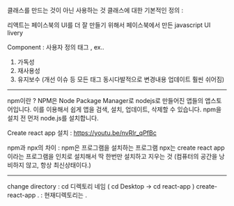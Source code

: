클래스를 만드는 것이 아닌 사용하는 것
클래스에 대한 기본적인 정의 : 

리액트는 페이스북의 UI를 더 잘 만들기 위해서 페이스북에서 만든 javascript UI livery


Component : 사용자 정의 태그 <Top></Top> , <sicebar></Sidebar> ex..

1. 가독성
2. 재사용성
3. 유지보수 (개선 이슈 등 모든 태그 동시다발적으로 변경내용 업데이트 훨씬 쉬어짐)



---


npm이란 ? NPM은 Node Package Manager로 nodejs로 만들어진 앱들의 앱스토어입니다. 이를 이용해서 쉽게 앱을 검색, 설치, 업데이트, 삭제할 수 있습니다. npm을 설치 전 먼저 node.js를 설치합니다.


Create react app 설치 : https://youtu.be/nvRlr_qPfBc

npm과 npx의 차이 : npm은 프로그램을 설치하는 프로그램 npx는 create react app이라는 프로그램을 인치로 설치해서 딱 한번만 설치하고 지우는 것 (컴퓨터의 공간을 낭비하지 않고, 항상 최신상태이다.)


---

change directory : cd 디렉토리 네임 ( cd Desktop -> cd react-app )
create-react-app . : 현재디렉토리는 . 